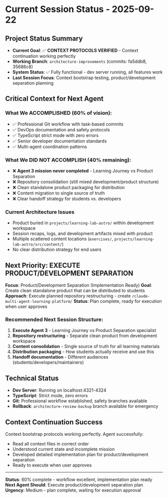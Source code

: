 # Current Session Status - 2025-09-22

## Project Status Summary
- **Current Goal**: ✅ **CONTEXT PROTOCOLS VERIFIED** - Context continuation working perfectly
- **Working Branch**: `architecture-improvements` (commits: fa5ddb8, 35686c8)
- **System Status**: ✅ Fully functional - dev server running, all features work
- **Last Session Focus**: Context bootstrap testing, product/development separation planning

## Critical Context for Next Agent

### What We ACCOMPLISHED (60% of vision):
- ✅ Professional Git workflow with task-based commits
- ✅ DevOps documentation and safety protocols
- ✅ TypeScript strict mode with zero errors
- ✅ Senior developer documentation standards
- ✅ Multi-agent coordination patterns

### What We DID NOT ACCOMPLISH (40% remaining):
- ❌ **Agent 3 mission never completed** - Learning Journey vs Product Separation
- ❌ Repository consolidation (still mixed development/product structure)
- ❌ Clean standalone product packaging for distribution
- ❌ Content migration to single source of truth
- ❌ Clear handoff strategy for students vs. developers

### Current Architecture Issues
- Product buried in `projects/learning-lab-astro/` within development workspace
- Session recaps, logs, and development artifacts mixed with product
- Multiple scattered content locations (`exercises/`, `projects/learning-lab-astro/src/content/`)
- No clear distribution strategy for end users

## Next Priority: EXECUTE PRODUCT/DEVELOPMENT SEPARATION

**Focus**: Product/Development Separation (Implementation Ready)
**Goal**: Create clean standalone product that can be distributed to students
**Approach**: Execute planned repository restructuring - create `/claude-multi-agent-learning-platform/`
**Status**: Plan complete, ready for execution when user approves

### Recommended Next Session Structure:
1. **Execute Agent 3** - Learning Journey vs Product Separation specialist
2. **Repository restructuring** - Separate clean product from development workspace
3. **Content consolidation** - Single source of truth for all learning materials
4. **Distribution packaging** - How students actually receive and use this
5. **Handoff documentation** - Different audiences (students/developers/maintainers)

## Technical Status
- **Dev Server**: Running on localhost:4321-4324
- **TypeScript**: Strict mode, zero errors
- **Git**: Professional workflow established, safety branches available
- **Rollback**: `architecture-review-backup` branch available for emergency

## Context Continuation Success
Context bootstrap protocols working perfectly. Agent successfully:
- Read all context files in correct order
- Understood current state and incomplete mission
- Developed detailed implementation plan for product/development separation
- Ready to execute when user approves

---

**Status**: 60% complete - workflow excellent, implementation plan ready
**Next Agent Should**: Execute product/development separation plan
**Urgency**: Medium - plan complete, waiting for execution approval